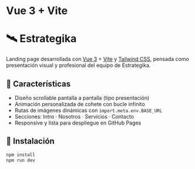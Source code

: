 # Vue 3 + Vite
# 🛰️ Estrategika

Landing page desarrollada con [Vue 3](https://vuejs.org/) + [Vite](https://vitejs.dev/) y [Tailwind CSS](https://tailwindcss.com/), pensada como presentación visual y profesional del equipo de Estrategika.

## 🚀 Características

- Diseño scrollable pantalla a pantalla (tipo presentación)
- Animación personalizada de cohete con bucle infinito
- Rutas de imágenes dinámicas con `import.meta.env.BASE_URL`
- Secciones: Intro · Nosotros · Servicios · Contacto
- Responsive y lista para despliegue en GitHub Pages

## 🔧 Instalación

```bash
npm install
npm run dev